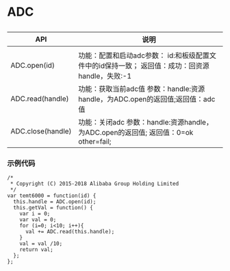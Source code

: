 # ADC

## 

| API               | 说明                                                         |
| ----------------- | ------------------------------------------------------------ |
|                   |                                                              |
| ADC.open(id)      | 功能：配置和启动adc参数： id:和板级配置文件中的id保持一致； 返回值：成功：回资源handle，失败:-1 |
| ADC.read(handle)  | 功能：获取当前adc值 参数：handle:资源handle，为ADC.open的返回值;返回值：adc值 |
| ADC.close(handle) | 功能：关闭adc 参数：handle:资源handle，为ADC.open的返回值;  返回值：0=ok other=fail; |

### 示例代码

```
/*
 * Copyright (C) 2015-2018 Alibaba Group Holding Limited
 */
var temt6000 = function(id) {
  this.handle = ADC.open(id);
  this.getVal = function() {
    var i = 0;
    var val = 0;
    for (i=0; i<10; i++){
      val += ADC.read(this.handle);
    }
    val = val /10;
    return val;
  };
};
```

## 